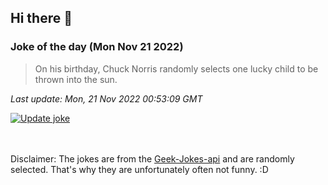 ## Hi there 👋

### Joke of the day (Mon Nov 21 2022)
<!-- joke -->
>On his birthday, Chuck Norris randomly selects one lucky child to be thrown into the sun.
<!-- /joke -->

*Last update: Mon, 21 Nov 2022 00:53:09 GMT*

[![Update joke](https://github.com/nclskfm/nclskfm/actions/workflows/joke.yml/badge.svg)](https://github.com/nclskfm/nclskfm/actions/workflows/joke.yml)

<br><br>
Disclaimer: The jokes are from the [Geek-Jokes-api](https://github.com/sameerkumar18/geek-joke-api) and are randomly selected. That's why they are unfortunately often not funny. :D
